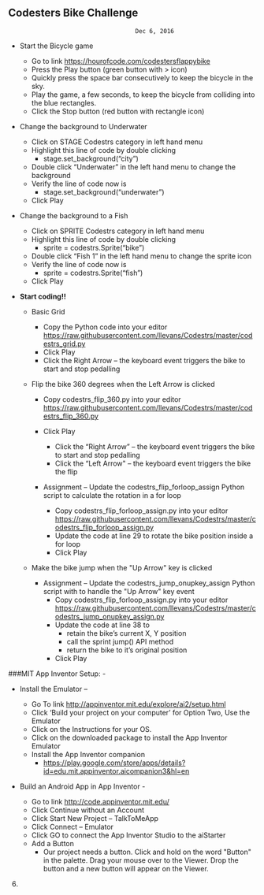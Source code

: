 ## Codesters Bike Challenge

										Dec 6, 2016


  * Start the Bicycle game
    * Go to link https://hourofcode.com/codestersflappybike
    * Press the Play button (green button with > icon)
    * Quickly press the space bar consecutively to keep the bicycle in the sky.
    * Play the game, a few seconds, to keep the bicycle from colliding into the blue rectangles.
    * Click the Stop button (red button with rectangle icon)

  * Change the background to Underwater
    * Click on STAGE Codestrs category in left hand menu
    * Highlight this line of code by double clicking
      * stage.set_background(“city”)
    * Double click “Underwater” in the left hand menu to change the background
    * Verify the line of code now is
      * stage.set_background(“underwater”)
    * Click Play

  * Change the background to a Fish
    * Click on SPRITE Codestrs category in left hand menu
    * Highlight this line of code by double clicking
       * sprite = codestrs.Sprite(“bike”)
    * Double click “Fish 1” in the left hand menu to change the sprite icon
    * Verify the line of code now is
       * sprite = codestrs.Sprite(“fish”)
    * Click Play

  * **Start coding!!**
    * Basic Grid
       * Copy the Python code into your editor https://raw.githubusercontent.com/llevans/Codestrs/master/codestrs_grid.py
       * Click Play
       * Click the Right Arrow – the keyboard event triggers the bike to start and stop pedalling

    * Flip the bike 360 degrees when the Left Arrow is clicked
       * Copy codestrs_flip_360.py into your editor https://raw.githubusercontent.com/llevans/Codestrs/master/codestrs_flip_360.py
       * Click Play
          * Click the “Right Arrow” – the keyboard event triggers the bike to start and stop pedalling
          * Click the “Left Arrow" – the keyboard event triggers the bike the flip

       * Assignment – Update the codestrs_flip_forloop_assign Python script to calculate the rotation in a for loop
          * Copy  codestrs_flip_forloop_assign.py into your editor https://raw.githubusercontent.com/llevans/Codestrs/master/codestrs_flip_forloop_assign.py
          * Update the code at line 29 to rotate the bike position inside a for loop
          * Click Play

    * Make the bike jump when the "Up Arrow" key is clicked
       * Assignment – Update the codestrs_jump_onupkey_assign Python script with to handle the "Up Arrow" key event
          * Copy  codestrs_flip_forloop_assign.py into your editor https://raw.githubusercontent.com/llevans/Codestrs/master/codestrs_jump_onupkey_assign.py
          * Update the code at line 38 to 
               * retain the bike’s current X, Y position
               * call the sprint jump() API method
               * return the bike to it’s original position
          * Click Play




###MIT App Inventor Setup: -
   * Install the Emulator –
      * Go To link http://appinventor.mit.edu/explore/ai2/setup.html
      * Click ‘Build your project on your computer’ for Option Two, Use the Emulator
      * Click on the Instructions for your OS.
      * Click on the downloaded package to install the App Inventor Emulator
      * Install the App Inventor companion
          * https://play.google.com/store/apps/details?id=edu.mit.appinventor.aicompanion3&hl=en
 
   * Build an Android App in App Inventor -

      * Go to link http://code.appinventor.mit.edu/
      * Click Continue without an Account
      * Click Start New Project – TalkToMeApp
      * Click Connect – Emulator
      * Click GO to connect the App Inventor Studio to the aiStarter
      * Add a Button
         * Our project needs a button. Click and hold on the word "Button" in the palette. Drag your mouse over to the Viewer. Drop the button and a new button will appear on the Viewer.
6.	

